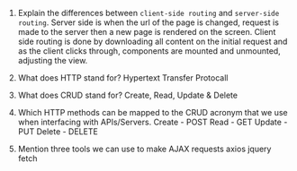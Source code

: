 1.  Explain the differences between `client-side routing` and `server-side routing`.
Server side is when the url of the page is changed, request is made to the server then a new page is rendered on the screen.  Client side routing is done by downloading all content on the initial request and as the client clicks through, components are mounted and unmounted, adjusting the view.

1.  What does HTTP stand for?
Hypertext Transfer Protocall

1.  What does CRUD stand for?
Create, Read, Update & Delete

1.  Which HTTP methods can be mapped to the CRUD acronym that we use when interfacing with APIs/Servers.
Create - POST
Read - GET
Update - PUT
Delete - DELETE

1.  Mention three tools we can use to make AJAX requests
axios
jquery
fetch